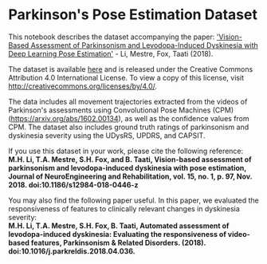 # Parkinson's Pose Estimation Dataset

This notebook describes the dataset accompanying the paper: <a href="https://jneuroengrehab.biomedcentral.com/articles/10.1186/s12984-018-0446-z">'Vision-Based Assessment of Parkinsonism and Levodopa-Induced Dyskinesia with Deep Learning Pose Estimation'</a> - Li, Mestre, Fox, Taati (2018).

The dataset is available <a href="http://individual.utoronto.ca/BabakTaati/Data/PD/UDysRS_UPDRS_Export.zip">here</a> and is released under the Creative Commons Attribution 4.0 International License. To view a copy of this license, visit http://creativecommons.org/licenses/by/4.0/.

The data includes all movement trajectories extracted from the videos of Parkinson's assessments using Convolutional Pose Machines (CPM) (https://arxiv.org/abs/1602.00134), as well as the confidence values from CPM. The dataset also includes ground truth ratings of parkinsonism and dyskinesia severity using the UDysRS, UPDRS, and CAPSIT.  

If you use this dataset in your work, please cite the following reference:  
<b> M.H. Li, T.A. Mestre, S.H. Fox, and B. Taati, Vision-based assessment of parkinsonism and levodopa-induced dyskinesia with pose estimation, Journal of NeuroEngineering and Rehabilitation, vol. 15, no. 1, p. 97, Nov. 2018. doi:10.1186/s12984-018-0446-z</b>

You may also find the following paper useful. In this paper, we evaluated the responsiveness of features to clinically relevant changes in dyskinesia severity:  
<b> M.H. Li, T.A. Mestre, S.H. Fox, B. Taati, Automated assessment of levodopa-induced dyskinesia: Evaluating the responsiveness of video-based features, Parkinsonism & Related Disorders. (2018). doi:10.1016/j.parkreldis.2018.04.036.</b>
